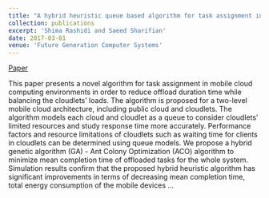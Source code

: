 ```yaml
---
title: "A hybrid heuristic queue based algorithm for task assignment in mobile cloud"
collection: publications
excerpt: 'Shima Rashidi and Saeed Sharifian'
date: 2017-03-01
venue: 'Future Generation Computer Systems'
---
```

[Paper](https://www.sciencedirect.com/science/article/abs/pii/S0167739X16304022)

This paper presents a novel algorithm for task assignment in mobile cloud computing environments in order to reduce offload duration time while balancing the cloudlets’ loads. The algorithm is proposed for a two-level mobile cloud architecture, including public cloud and cloudlets. The algorithm models each cloud and cloudlet as a queue to consider cloudlets’ limited resources and study response time more accurately. Performance factors and resource limitations of cloudlets such as waiting time for clients in cloudlets can be determined using queue models. We propose a hybrid genetic algorithm (GA) - Ant Colony Optimization (ACO) algorithm to minimize mean completion time of offloaded tasks for the whole system. Simulation results confirm that the proposed hybrid heuristic algorithm has significant improvements in terms of decreasing mean completion time, total energy consumption of the mobile devices …
